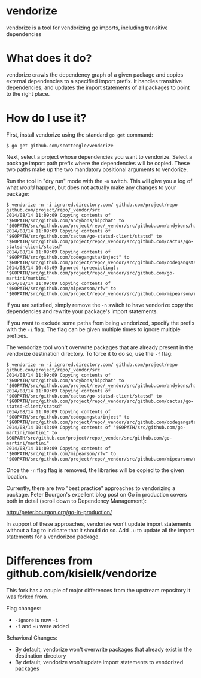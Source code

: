 vendorize
=========

vendorize is a tool for vendorizing go imports, including transitive dependencies

What does it do?
================
vendorize crawls the dependency graph of a given package and copies external dependencies
to a specified import prefix. It handles transitive dependencies, and updates the import
statements of all packages to point to the right place.

How do I use it?
================

First, install vendorize using the standard `go get` command:

    $ go get github.com/scottengle/vendorize

Next, select a project whose dependencies you want to vendorize.
Select a package import path prefix where the dependencies will be copied.
These two paths make up the two mandatory positional arguments to vendorize.

Run the tool in "dry run" mode with the `-n` switch. This will give you a log of what *would*
happen, but does not actually make any changes to your package:

	$ vendorize -n -i ignored.directory.com/ github.com/project/repo github.com/project/repo/_vendor/src
	2014/08/14 11:09:09 Copying contents of "$GOPATH/src/github.com/andybons/hipchat" to "$GOPATH/src/github.com/project/repo/_vendor/src/github.com/andybons/hipchat"
	2014/08/14 11:09:09 Copying contents of "$GOPATH/src/github.com/cactus/go-statsd-client/statsd" to "$GOPATH/src/github.com/project/repo/_vendor/src/github.com/cactus/go-statsd-client/statsd"
	2014/08/14 11:09:09 Copying contents of "$GOPATH/src/github.com/codegangsta/inject" to "$GOPATH/src/github.com/project/repo/_vendor/src/github.com/codegangsta/inject"
	2014/08/14 10:43:09 Ignored (preexisting): "$GOPATH/src/github.com/project/repo/_vendor/src/github.com/go-martini/martini"
	2014/08/14 11:09:09 Copying contents of "$GOPATH/src/github.com/mipearson/rfw" to "$GOPATH/src/github.com/project/repo/_vendor/src/github.com/mipearson/rfw"

If you are satisfied, simply remove the `-n` switch to have vendorize copy the
dependencies and rewrite your package's import statements.

If you want to exclude some paths from being vendorized, specify the prefix
with the `-i` flag. The flag can be given multiple times to ignore multiple
prefixes.

The vendorize tool won't overwrite packages that are already present in the vendorize
destination directory. To force it to do so, use the `-f` flag:

	$ vendorize -n -i ignored.directory.com/ github.com/project/repo github.com/project/repo/_vendor/src
	2014/08/14 11:09:09 Copying contents of "$GOPATH/src/github.com/andybons/hipchat" to "$GOPATH/src/github.com/project/repo/_vendor/src/github.com/andybons/hipchat"
	2014/08/14 11:09:09 Copying contents of "$GOPATH/src/github.com/cactus/go-statsd-client/statsd" to "$GOPATH/src/github.com/project/repo/_vendor/src/github.com/cactus/go-statsd-client/statsd"
	2014/08/14 11:09:09 Copying contents of "$GOPATH/src/github.com/codegangsta/inject" to "$GOPATH/src/github.com/project/repo/_vendor/src/github.com/codegangsta/inject"
	2014/08/14 10:43:09 Copying contents of "$GOPATH/src/github.com/go-martini/martini" to $GOPATH/src/github.com/project/repo/_vendor/src/github.com/go-martini/martini"
	2014/08/14 11:09:09 Copying contents of "$GOPATH/src/github.com/mipearson/rfw" to "$GOPATH/src/github.com/project/repo/_vendor/src/github.com/mipearson/rfw"

Once the `-n` flag flag is removed, the libraries will be copied to the given location.

Currently, there are two "best practice" approaches to vendorizing 
a package. Peter Bourgon's excellent blog post on Go in production
covers both in detail (scroll down to Dependency Management):

http://peter.bourgon.org/go-in-production/

In support of these approaches, vendorize won't update import statements
without a flag to indicate that it should do so. Add `-u` to update
all the import statements for a vendorized package.

Differences from github.com/kisielk/vendorize
=============================================

This fork has a couple of major differences from the upstream repository
it was forked from.

Flag changes:

- `-ignore` is now `-i`
- `-f` and `-u` were added

Behavioral Changes:

- By default, vendorize won't overwrite packages that already exist in the destination directory
- By default, vendorize won't update import statements to vendorized packages